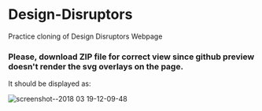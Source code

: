 # Design-Disruptors
Practice cloning of Design Disruptors Webpage

### Please, download ZIP file for correct view since github preview doesn't render the svg overlays on the page.

It should be displayed as:

![screenshot--2018 03 19-12-09-48](https://user-images.githubusercontent.com/37537427/37592428-e5a65694-2b6e-11e8-9604-3f80917e3d95.png)
